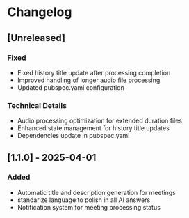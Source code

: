 # Changelog

## [Unreleased]

### Fixed
- Fixed history title update after processing completion
- Improved handling of longer audio file processing
- Updated pubspec.yaml configuration

### Technical Details
- Audio processing optimization for extended duration files
- Enhanced state management for history title updates
- Dependencies update in pubspec.yaml

## [1.1.0] - 2025-04-01

### Added
- Automatic title and description generation for meetings
- standarize language to polish in all AI answers
- Notification system for meeting processing status

